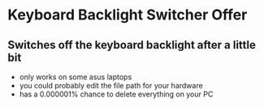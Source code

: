 # Keyboard Backlight Switcher Offer

## Switches off the keyboard backlight after a little bit

* only works on some asus laptops
* you could probably edit the file path for your hardware
* has a 0.000001% chance to delete everything on your PC 
